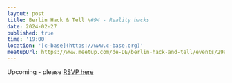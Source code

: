 ```yaml
---
layout: post
title: Berlin Hack & Tell \#94 - Reality hacks
date: 2024-02-27
published: true
time: '19:00'
location: '[c-base](https://www.c-base.org)'
meetupUrl: https://www.meetup.com/de-DE/berlin-hack-and-tell/events/299314835
---
```


Upcoming - please [RSVP here](https://www.meetup.com/de-DE/berlin-hack-and-tell/events/299314835)


